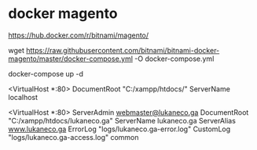 # docker magento


https://hub.docker.com/r/bitnami/magento/


wget https://raw.githubusercontent.com/bitnami/bitnami-docker-magento/master/docker-compose.yml -O docker-compose.yml

docker-compose up -d


<VirtualHost *:80>
	DocumentRoot "C:/xampp/htdocs/"
	ServerName localhost
</VirtualHost>


<VirtualHost *:80>
    ServerAdmin webmaster@lukaneco.ga
    DocumentRoot "C:/xampp/htdocs/lukaneco.ga"
    ServerName lukaneco.ga
    ServerAlias www.lukaneco.ga
    ErrorLog "logs/lukaneco.ga-error.log"
    CustomLog "logs/lukaneco.ga-access.log" common
</VirtualHost>


